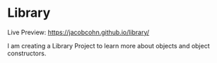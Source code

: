 # Library

Live Preview: https://jacobcohn.github.io/library/

I am creating a Library Project to learn more about objects and object constructors.
